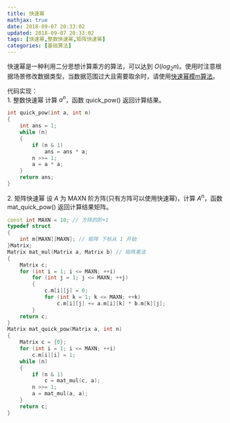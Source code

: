 ```yaml
---
title: 快速幂
mathjax: true
date: 2018-09-07 20:33:02
updated: 2018-09-07 20:33:02
tags: [快速幂,整数快速幂,矩阵快速幂]
categories: [基础算法]
---
```


快速幂是一种利用二分思想计算乘方的算法，可以达到 $O(log_2 n)$。使用时注意根据场景修改数据类型，当数据范围过大且需要取余时，请使用[快速幂模m算法](https://gukaifeng.cn/posts/kuai-su-mi-mo-m-suan-fa/)。


<!--more-->

代码实现：  
1\. 整数快速幂
计算 $a^n$，函数 quick_pow() 返回计算结果。
```cpp
int quick_pow(int a, int n)
{
    int ans = 1;
    while (n)
    {
        if (n & 1)
            ans = ans * a;
        n >>= 1;
        a = a * a;
    }
    return ans;
}
```

2\. 矩阵快速幂
设 $A$ 为 MAXN 阶方阵(只有方阵可以使用快速幂)，计算 $A^n$，函数 mat_quick_pow() 返回计算结果矩阵。
```cpp
const int MAXN = 10; // 方阵的阶+1
typedef struct
{
    int m[MAXN][MAXN]; // 矩阵 下标从 1 开始
}Matrix;
Matrix mat_mul(Matrix a, Matrix b) // 矩阵乘法
{
    Matrix c;
    for (int i = 1; i <= MAXN; ++i)
        for (int j = 1; j <= MAXN; ++j)
        {
            c.m[i][j] = 0;
            for (int k = 1; k <= MAXN; ++k)
                c.m[i][j] += a.m[i][k] * b.m[k][j];
        }
    return c;
}
Matrix mat_quick_pow(Matrix a, int n)
{
    Matrix c = {0};
    for (int i = 1; i <= MAXN; ++i)
        c.m[i][i] = 1;
    while (n)
    {
        if (n & 1)
            c = mat_mul(c, a);
        n >>= 1;
        a = mat_mul(a, a);
    }
    return c;
}
```
